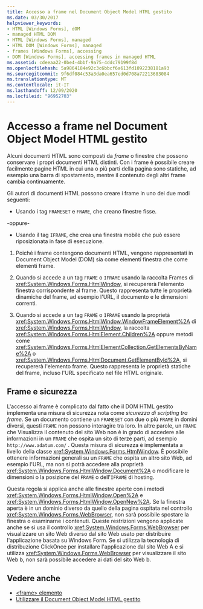 ```yaml
---
title: Accesso a frame nel Document Object Model HTML gestito
ms.date: 03/30/2017
helpviewer_keywords:
- HTML [Windows Forms], dOM
- managed HTML DOM
- HTML [Windows Forms], managed
- HTML DOM [Windows Forms], managed
- frames [Windows Forms], accessing
- DOM [Windows Forms], accessing frames in managed HTML
ms.assetid: cdeeaa22-0be4-4bbf-9a75-4ddc79199f8d
ms.openlocfilehash: 5a9864184e92c3c6bbcf6a613fd1092238181a93
ms.sourcegitcommit: 9f6df084c53a3da0ea657ed0d708a72213683084
ms.translationtype: MT
ms.contentlocale: it-IT
ms.lasthandoff: 12/09/2020
ms.locfileid: "96952703"
---
```

# <a name="accessing-frames-in-the-managed-html-document-object-model"></a>Accesso a frame nel Document Object Model HTML gestito
Alcuni documenti HTML sono composti da *frame* o finestre che possono conservare i propri documenti HTML distinti. Con i frame è possibile creare facilmente pagine HTML in cui una o più parti della pagina sono statiche, ad esempio una barra di spostamento, mentre il contenuto degli altri frame cambia continuamente.  
  
 Gli autori di documenti HTML possono creare i frame in uno dei due modi seguenti:  
  
- Usando i tag `FRAMESET` e `FRAME`, che creano finestre fisse.  
  
 -oppure-  
  
- Usando il tag `IFRAME`, che crea una finestra mobile che può essere riposizionata in fase di esecuzione.  
  
1. Poiché i frame contengono documenti HTML, vengono rappresentati in Document Object Model (DOM) sia come elementi finestra che come elementi frame.  
  
2. Quando si accede a un tag `FRAME` o `IFRAME` usando la raccolta Frames di <xref:System.Windows.Forms.HtmlWindow>, si recupererà l'elemento finestra corrispondente al frame. Questo rappresenta tutte le proprietà dinamiche del frame, ad esempio l'URL, il documento e le dimensioni correnti.  
  
3. Quando si accede a un tag `FRAME` o `IFRAME` usando la proprietà <xref:System.Windows.Forms.HtmlWindow.WindowFrameElement%2A> di <xref:System.Windows.Forms.HtmlWindow>, la raccolta <xref:System.Windows.Forms.HtmlElement.Children%2A> oppure metodi come <xref:System.Windows.Forms.HtmlElementCollection.GetElementsByName%2A> o <xref:System.Windows.Forms.HtmlDocument.GetElementById%2A>, si recupererà l'elemento frame. Questo rappresenta le proprietà statiche del frame, incluso l'URL specificato nel file HTML originale.  
  
## <a name="frames-and-security"></a>Frame e sicurezza  
 L'accesso ai frame è complicato dal fatto che il DOM HTML gestito implementa una misura di sicurezza nota come *sicurezza di scripting tra frame*. Se un documento contiene un `FRAMESET` con due o più `FRAME` in domini diversi, questi `FRAME` non possono interagire tra loro. In altre parole, un `FRAME` che Visualizza il contenuto del sito Web non è in grado di accedere alle informazioni in un `FRAME` che ospita un sito di terze parti, ad esempio `http://www.adatum.com/` . Questa misura di sicurezza è implementata a livello della classe <xref:System.Windows.Forms.HtmlWindow>. È possibile ottenere informazioni generali su un `FRAME` che ospita un altro sito Web, ad esempio l'URL, ma non si potrà accedere alla proprietà <xref:System.Windows.Forms.HtmlWindow.Document%2A> o modificare le dimensioni o la posizione del `FRAME` o dell'`IFRAME` di hosting.  
  
 Questa regola si applica anche alle finestre aperte con i metodi <xref:System.Windows.Forms.HtmlWindow.Open%2A> e <xref:System.Windows.Forms.HtmlWindow.OpenNew%2A>. Se la finestra aperta è in un dominio diverso da quello della pagina ospitata nel controllo <xref:System.Windows.Forms.WebBrowser>, non sarà possibile spostare la finestra o esaminarne i contenuti. Queste restrizioni vengono applicate anche se si usa il controllo <xref:System.Windows.Forms.WebBrowser> per visualizzare un sito Web diverso dal sito Web usato per distribuire l'applicazione basata su Windows Form. Se si utilizza la tecnologia di distribuzione ClickOnce per installare l'applicazione dal sito Web A e si utilizza <xref:System.Windows.Forms.WebBrowser> per visualizzare il sito Web b, non sarà possibile accedere ai dati del sito Web b.  
  
## <a name="see-also"></a>Vedere anche

- [\<frame> elemento](https://developer.mozilla.org/docs/Web/HTML/Element/frame)
- [Utilizzare il Document Object Model HTML gestito](using-the-managed-html-document-object-model.md)
